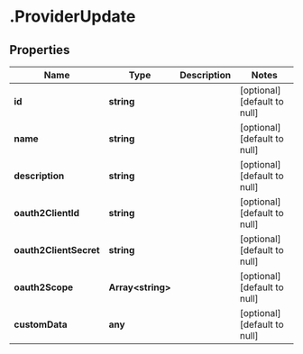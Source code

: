 # .ProviderUpdate

## Properties
Name | Type | Description | Notes
------------ | ------------- | ------------- | -------------
**id** | **string** |  | [optional] [default to null]
**name** | **string** |  | [optional] [default to null]
**description** | **string** |  | [optional] [default to null]
**oauth2ClientId** | **string** |  | [optional] [default to null]
**oauth2ClientSecret** | **string** |  | [optional] [default to null]
**oauth2Scope** | **Array&lt;string&gt;** |  | [optional] [default to null]
**customData** | **any** |  | [optional] [default to null]


